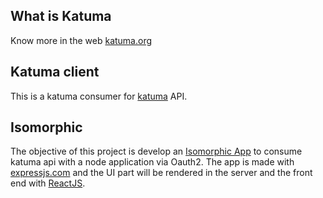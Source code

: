 ## What is Katuma
Know more in the web [katuma.org](http://katuma.org)

## Katuma client
This is a katuma consumer for [katuma](http://katuma.org) API.

## Isomorphic
The objective of this project is develop an [Isomorphic App](http://nerds.airbnb.com/isomorphic-javascript-future-web-apps/) to consume katuma api with a node application via Oauth2. The app is made with [expressjs.com](http://expressjs.com/) and the UI part will be rendered in the server and the front end with [ReactJS](http://facebook.github.io/react/).
